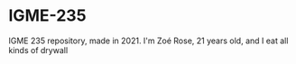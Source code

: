 # IGME-235
IGME 235 repository, made in 2021. 
I'm Zoé Rose, 21 years old, and I eat all kinds of drywall
